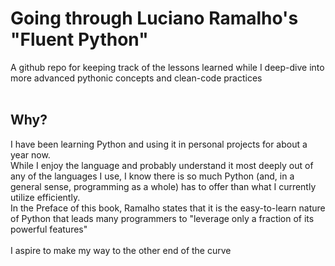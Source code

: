 # Going through Luciano Ramalho's "Fluent Python"

A github repo for keeping track of the lessons learned while I deep-dive into more advanced pythonic concepts and clean-code practices
<br><br>

## Why?

I have been learning Python and using it in personal projects for about a year now.<br>
While I enjoy the language and probably understand it most deeply out of any of the languages I use, I know there is so much Python (and, in a general sense, programming as a whole) has to offer than what I currently utilize efficiently.<br>
In the Preface of this book, Ramalho states that it is the easy-to-learn nature of Python that leads many programmers to "leverage only a fraction of its powerful features"<br><br>
I aspire to make my way to the other end of the curve
